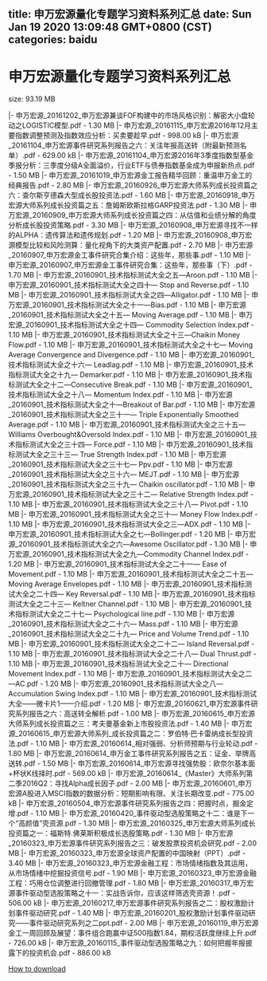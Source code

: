 
title: 申万宏源量化专题学习资料系列汇总
date: Sun Jan 19 2020 13:09:48 GMT+0800 (CST)    
categories: baidu
---

# 申万宏源量化专题学习资料系列汇总
size: 93.19 MB
 
 
|- 申万宏源_20161202_申万宏源兼谈FOF构建中的市场风格识别：解密大小盘轮动之LOGISTIC模型.pdf - 1.30 MB
|- 申万宏源_20161115_申万宏源2016年12月主要指数调整预测及指数效应分析：买卖要趁早.pdf - 998.00 kB
|- 申万宏源_20161104_申万宏源事件研究系列报告之六：关注年报高送转（附最新预测名单）.pdf - 629.00 kB
|- 申万宏源_20161104_申万宏源2016年3季度指数型基金季报分析：三季度分级A全面溢价，行业ETF与债券指数基金成为申报新热点.pdf - 1.50 MB
|- 申万宏源_20161019_申万宏源金工报告精华回顾：重温申万金工的经典报告.pdf - 2.80 MB
|- 申万宏源_20160926_申万宏源大师系列成长投资篇之六：查尔斯亨德森大型成长股投资法.pdf - 1.60 MB
|- 申万宏源_20160918_申万宏源大师系列成长投资篇之五：詹姆斯欧斯拉格GARP投资法.pdf - 1.30 MB
|- 申万宏源_20160909_申万宏源大师系列成长投资篇之四：从估值和业绩分解的角度分析成长股投资策略.pdf - 3.30 MB
|- 申万宏源_20160908_申万宏源寻找不一样的ALPHA：遗传算法和遗传规划.pdf - 1.20 MB
|- 申万宏源_20160908_申万宏源模型比较和风险测算：量化视角下的大类资产配置.pdf - 2.70 MB
|- 申万宏源_20160907_申万宏源金工事件研究合集介绍：这些年，那些事.pdf - 1.10 MB
|- 申万宏源_20160907_申万宏源金工事件研究合集：这些年，那些事（下）.pdf - 1.70 MB
|- 申万宏源_20160901_技术指标测试大全之五—Aroon.pdf - 1.10 MB
|- 申万宏源_20160901_技术指标测试大全之四十— Stop and Reverse.pdf - 1.10 MB
|- 申万宏源_20160901_技术指标测试大全之四—Alligator.pdf - 1.10 MB
|- 申万宏源_20160901_技术指标测试大全之十一—Bias.pdf - 1.10 MB
|- 申万宏源_20160901_技术指标测试大全之十五— Moving Average.pdf - 1.10 MB
|- 申万宏源_20160901_技术指标测试大全之十四— Commodity Selection Index.pdf - 1.10 MB
|- 申万宏源_20160901_技术指标测试大全之十三—Chaikin Money Flow.pdf - 1.10 MB
|- 申万宏源_20160901_技术指标测试大全之十七— Moving Average Convergence and Divergence.pdf - 1.10 MB
|- 申万宏源_20160901_技术指标测试大全之十六— Leadlag.pdf - 1.10 MB
|- 申万宏源_20160901_技术指标测试大全之十九— Demarker.pdf - 1.10 MB
|- 申万宏源_20160901_技术指标测试大全之十二—Consecutive Break.pdf - 1.10 MB
|- 申万宏源_20160901_技术指标测试大全之十八— Momentum Index.pdf - 1.10 MB
|- 申万宏源_20160901_技术指标测试大全之十—Breakout of Bar.pdf - 1.10 MB
|- 申万宏源_20160901_技术指标测试大全之三十一— Triple Exponentially Smoothed Average.pdf - 1.10 MB
|- 申万宏源_20160901_技术指标测试大全之三十五— Williams Overbought&Oversold Index.pdf - 1.10 MB
|- 申万宏源_20160901_技术指标测试大全之三十四— Force.pdf - 1.10 MB
|- 申万宏源_20160901_技术指标测试大全之三十三— True Strength Index.pdf - 1.10 MB
|- 申万宏源_20160901_技术指标测试大全之三十七— Ppv.pdf - 1.10 MB
|- 申万宏源_20160901_技术指标测试大全之三十六— MEJT.pdf - 1.10 MB
|- 申万宏源_20160901_技术指标测试大全之三十九— Chaikin oscillator.pdf - 1.10 MB
|- 申万宏源_20160901_技术指标测试大全之三十二— Relative Strength Index.pdf - 1.10 MB
|- 申万宏源_20160901_技术指标测试大全之三十八— Pivot.pdf - 1.10 MB
|- 申万宏源_20160901_技术指标测试大全之三十— Money Flow Index.pdf - 1.10 MB
|- 申万宏源_20160901_技术指标测试大全之三—ADX.pdf - 1.10 MB
|- 申万宏源_20160901_技术指标测试大全之七—Bollinger.pdf - 1.20 MB
|- 申万宏源_20160901_技术指标测试大全之六—Awesome Oscillator.pdf - 1.30 MB
|- 申万宏源_20160901_技术指标测试大全之九—Commodity Channel Index.pdf - 1.20 MB
|- 申万宏源_20160901_技术指标测试大全之二十一— Ease of Movement.pdf - 1.10 MB
|- 申万宏源_20160901_技术指标测试大全之二十五— Moving Average Envelopes.pdf - 1.10 MB
|- 申万宏源_20160901_技术指标测试大全之二十四— Key Reversal.pdf - 1.10 MB
|- 申万宏源_20160901_技术指标测试大全之二十三— Keltner Channel.pdf - 1.10 MB
|- 申万宏源_20160901_技术指标测试大全之二十七— Psychological line.pdf - 1.10 MB
|- 申万宏源_20160901_技术指标测试大全之二十六— Mass.pdf - 1.10 MB
|- 申万宏源_20160901_技术指标测试大全之二十九— Price and Volume Trend.pdf - 1.10 MB
|- 申万宏源_20160901_技术指标测试大全之二十二— Island Reversal.pdf - 1.10 MB
|- 申万宏源_20160901_技术指标测试大全之二十八— Dual Thrust.pdf - 1.10 MB
|- 申万宏源_20160901_技术指标测试大全之二十— Directional Movement Index.pdf - 1.10 MB
|- 申万宏源_20160901_技术指标测试大全之二—AC.pdf - 1.20 MB
|- 申万宏源_20160901_技术指标测试大全之八—Accumulation Swing Index.pdf - 1.10 MB
|- 申万宏源_20160901_技术指标测试大全——微卡片1——介绍.pdf - 1.20 MB
|- 申万宏源_20160621_申万宏源事件研究系列报告之六：高送转全解析.pdf - 1.00 MB
|- 申万宏源_20160615_申万宏源大师系列成长投资篇之三：考夫曼基金新上市股投资法.pdf - 1.40 MB
|- 申万宏源_20160615_申万宏源大师系列_成长投资篇之二：罗伯特·巴卡雷纳成长型投资法.pdf - 1.10 MB
|- 申万宏源_20160614_相对强弱、分析师预期与行业轮动.pdf - 1.80 MB
|- 申万宏源_20160614_申万金工事件研究系列报告之五：证金、举牌高送转.pdf - 1.50 MB
|- 申万宏源_20160614_申万宏源寻找强势股：欧奈尔基本面+杯状K线择时.pdf - 569.00 kB
|- 申万宏源_20160614_《Master》大师系列第二季2016Q2：寻找Alpha成长因子.pdf - 2.00 MB
|- 申万宏源_20160601_申万宏源A股进入MSCI指数的数据分析：短期影响有限、关注长期改变.pdf - 775.00 kB
|- 申万宏源_20160504_申万宏源事件研究系列报告之四：把握时点，掘金定增.pdf - 1.10 MB
|- 申万宏源_20160420_事件驱动型选股策略之十二：谁是下一个“高颜值”壳资源.pdf - 1.30 MB
|- 申万宏源_20160325_申万宏源大师系列成长投资篇之一：福斯特.佛莱斯积极成长选股策略.pdf - 1.30 MB
|- 申万宏源_20160323_申万宏源事件研究系列报告之三：破发股票投资机会研究.pdf - 2.00 MB
|- 申万宏源_20160323_申万宏源全球资产配置的中国映射（PPT）.pdf - 3.40 MB
|- 申万宏源_20160323_申万宏源金融工程：市场情绪指数及其运用，从市场情绪中挖掘投资信号.pdf - 1.90 MB
|- 申万宏源_20160323_申万宏源金融工程：巧用仓位调整进行回撤管理.pdf - 1.80 MB
|- 申万宏源_20160317_申万宏源事件驱动型选股策略之十一：实战告诉你，应该这样筛选壳资源！.pdf - 506.00 kB
|- 申万宏源_20160217_申万宏源事件研究系列报告之二：股权激励计划事件驱动研究.pdf - 1.40 MB
|- 申万宏源_20160201_股权激励计划事件驱动研究——事件驱动研究系列之二ppt.pdf - 2.00 MB
|- 申万宏源_20160119_申万宏源金工一周回顾及展望：事件组合跑赢中证500指数1.84，期权活跃度继续上升.pdf - 726.00 kB
|- 申万宏源_20160115_事件驱动型选股策略之九：如何把握年报披露下的投资机会.pdf - 886.00 kB

[How to download](https://bpcam.bemobtrk.com/go/2ceec3aa-1ca2-46d6-b9ff-aaa5c184517c?jno=817)